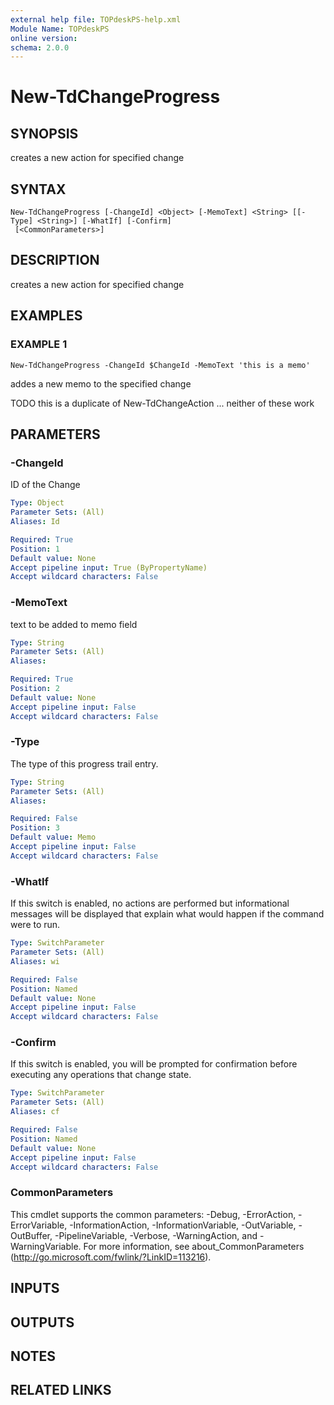 ```yaml
---
external help file: TOPdeskPS-help.xml
Module Name: TOPdeskPS
online version:
schema: 2.0.0
---
```


# New-TdChangeProgress

## SYNOPSIS
creates a new action for specified change

## SYNTAX

```
New-TdChangeProgress [-ChangeId] <Object> [-MemoText] <String> [[-Type] <String>] [-WhatIf] [-Confirm]
 [<CommonParameters>]
```

## DESCRIPTION
creates a new action for specified change

## EXAMPLES

### EXAMPLE 1
```
New-TdChangeProgress -ChangeId $ChangeId -MemoText 'this is a memo'
```

addes a new memo to the specified change

TODO this is a duplicate of New-TdChangeAction ...
neither of these work

## PARAMETERS

### -ChangeId
ID of the Change

```yaml
Type: Object
Parameter Sets: (All)
Aliases: Id

Required: True
Position: 1
Default value: None
Accept pipeline input: True (ByPropertyName)
Accept wildcard characters: False
```

### -MemoText
text to be added to memo field

```yaml
Type: String
Parameter Sets: (All)
Aliases:

Required: True
Position: 2
Default value: None
Accept pipeline input: False
Accept wildcard characters: False
```

### -Type
The type of this progress trail entry.

```yaml
Type: String
Parameter Sets: (All)
Aliases:

Required: False
Position: 3
Default value: Memo
Accept pipeline input: False
Accept wildcard characters: False
```

### -WhatIf
If this switch is enabled, no actions are performed but informational messages will be displayed that explain what would happen if the command were to run.

```yaml
Type: SwitchParameter
Parameter Sets: (All)
Aliases: wi

Required: False
Position: Named
Default value: None
Accept pipeline input: False
Accept wildcard characters: False
```

### -Confirm
If this switch is enabled, you will be prompted for confirmation before executing any operations that change state.

```yaml
Type: SwitchParameter
Parameter Sets: (All)
Aliases: cf

Required: False
Position: Named
Default value: None
Accept pipeline input: False
Accept wildcard characters: False
```

### CommonParameters
This cmdlet supports the common parameters: -Debug, -ErrorAction, -ErrorVariable, -InformationAction, -InformationVariable, -OutVariable, -OutBuffer, -PipelineVariable, -Verbose, -WarningAction, and -WarningVariable.
For more information, see about_CommonParameters (http://go.microsoft.com/fwlink/?LinkID=113216).

## INPUTS

## OUTPUTS

## NOTES

## RELATED LINKS
